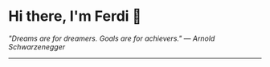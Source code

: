 <h1>Hi there, I'm Ferdi 👋</h1>

<p><em>
  "Dreams are for dreamers. Goals are for achievers." — Arnold Schwarzenegger
</em></p>

---

